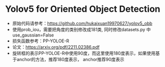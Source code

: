 # Yolov5 for Oriented Object Detection  
+ 原始代码请参考：https://github.com/hukaixuan19970627/yolov5_obb  
+ 使用prob_iou，需要把角度的类别修改成181类, 同时修改datasets.py 中 use_gaussian=False
+ 损失函数参考：PP-YOLOE-R  
+ 论文：https://arxiv.org/pdf/2211.02386.pdf  
+ 旋转框的表示PP-YOLOE-R中使用90度，而这里使用180度表示，如果使用基于anchor的方法，推荐180度表示， anchor推荐90度表示


